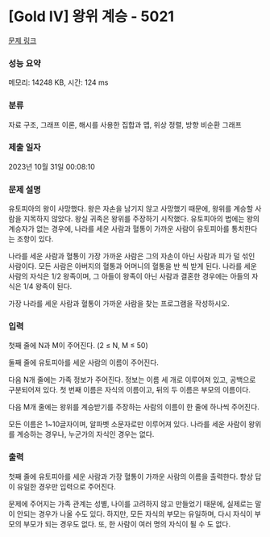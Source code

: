 # [Gold IV] 왕위 계승 - 5021 

[문제 링크](https://www.acmicpc.net/problem/5021) 

### 성능 요약

메모리: 14248 KB, 시간: 124 ms

### 분류

자료 구조, 그래프 이론, 해시를 사용한 집합과 맵, 위상 정렬, 방향 비순환 그래프

### 제출 일자

2023년 10월 31일 00:08:10

### 문제 설명

<p>유토피아의 왕이 사망했다. 왕은 자손을 남기지 않고 사망했기 때문에, 왕위를 계승할 사람을 지목하지 않았다. 왕실 귀족은 왕위를 주장하기 시작했다. 유토피아의 법에는 왕의 계승자가 없는 경우에, 나라를 세운 사람과 혈통이 가까운 사람이 유토피아를 통치한다는 조항이 있다.</p>

<p>나라를 세운 사람과 혈통이 가장 가까운 사람은 그의 자손이 아닌 사람과 피가 덜 섞인 사람이다. 모든 사람은 아버지의 혈통과 어머니의 혈통을 반 씩 받게 된다. 나라를 세운 사람의 자식은 1/2 왕족이며, 그 아들이 왕족이 아닌 사람과 결혼한 경우에는 아들의 자식은 1/4 왕족이 된다.</p>

<p>가장 나라를 세운 사람과 혈통이 가까운 사람을 찾는 프로그램을 작성하시오. </p>

### 입력 

 <p>첫째 줄에 N과 M이 주어진다. (2 ≤ N, M ≤ 50)</p>

<p>둘째 줄에 유토피아를 세운 사람의 이름이 주어진다.</p>

<p>다음 N개 줄에는 가족 정보가 주어진다. 정보는 이름 세 개로 이루어져 있고, 공백으로 구분되어져 있다. 첫 번째 이름은 자식의 이름이고, 뒤의 두 이름은 부모의 이름이다.</p>

<p>다음 M개 줄에는 왕위를 계승받기를 주장하는 사람의 이름이 한 줄에 하나씩 주어진다.</p>

<p>모든 이름은 1~10글자이며, 알파벳 소문자로만 이루어져 있다. 나라를 세운 사람이 왕위를 계승하는 경우나, 누군가의 자식인 경우는 없다. </p>

### 출력 

 <p>첫째 줄에 유토피아를 세운 사람과 가장 혈통이 가까운 사람의 이름을 출력한다. 항상 답이 유일한 경우만 입력으로 주어진다.</p>

<p>문제에 주어지는 가족 관계는 성별, 나이를 고려하지 않고 만들었기 때문에, 실제로는 말이 안되는 경우가 나올 수도 있다. 하지만, 모든 자식의 부모는 유일하며, 다시 자식이 부모의 부모가 되는 경우도 없다. 또, 한 사람이 여러 명의 자식이 될 수 도 없다.</p>

